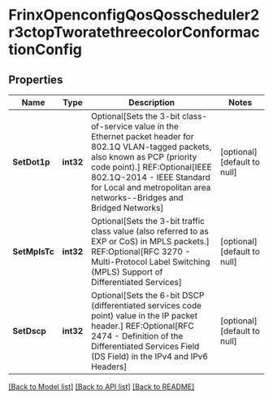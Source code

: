 # FrinxOpenconfigQosQosscheduler2r3ctopTworatethreecolorConformactionConfig

## Properties
Name | Type | Description | Notes
------------ | ------------- | ------------- | -------------
**SetDot1p** | **int32** | Optional[Sets the 3-bit class-of-service value in the Ethernet packet header for 802.1Q VLAN-tagged packets, also known as PCP (priority code point).] REF:Optional[IEEE 802.1Q-2014 - IEEE Standard for Local and metropolitan area networks--Bridges and Bridged Networks] | [optional] [default to null]
**SetMplsTc** | **int32** | Optional[Sets the 3-bit traffic class value (also referred to as EXP or CoS) in MPLS packets.] REF:Optional[RFC 3270 - Multi-Protocol Label Switching (MPLS) Support of Differentiated Services] | [optional] [default to null]
**SetDscp** | **int32** | Optional[Sets the 6-bit DSCP (differentiated services code point) value in the IP packet header.] REF:Optional[RFC 2474 - Definition of the Differentiated Services Field (DS Field) in the IPv4 and IPv6 Headers] | [optional] [default to null]

[[Back to Model list]](../README.md#documentation-for-models) [[Back to API list]](../README.md#documentation-for-api-endpoints) [[Back to README]](../README.md)


